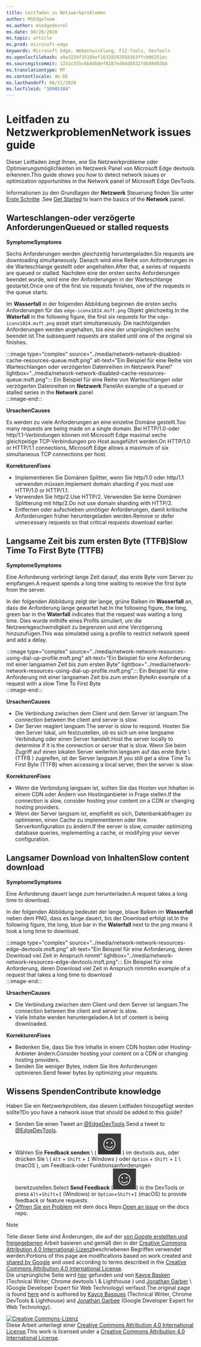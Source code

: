 ```yaml
---
title: Leitfaden zu Netzwerkproblemen
author: MSEdgeTeam
ms.author: msedgedevrel
ms.date: 08/28/2020
ms.topic: article
ms.prod: microsoft-edge
keywords: Microsoft Edge, Webentwicklung, F12-Tools, DevTools
ms.openlocfilehash: a9a3234f3516bef16328102858363ffcb06251ec
ms.sourcegitcommit: 1251c555c6b4db8ef8187ed94d8832fdb89d03b8
ms.translationtype: MT
ms.contentlocale: de-DE
ms.lasthandoff: 08/31/2020
ms.locfileid: "10985384"
---
```

<!-- Copyright Kayce Basques and Jonathan Garbee

   Licensed under the Apache License, Version 2.0 (the "License");
   you may not use this file except in compliance with the License.
   You may obtain a copy of the License at

       https://www.apache.org/licenses/LICENSE-2.0

   Unless required by applicable law or agreed to in writing, software
   distributed under the License is distributed on an "AS IS" BASIS,
   WITHOUT WARRANTIES OR CONDITIONS OF ANY KIND, either express or implied.
   See the License for the specific language governing permissions and
   limitations under the License.  -->





# <span data-ttu-id="afdd5-103">Leitfaden zu Netzwerkproblemen</span><span class="sxs-lookup"><span data-stu-id="afdd5-103">Network issues guide</span></span>   




<span data-ttu-id="afdd5-104">Dieser Leitfaden zeigt Ihnen, wie Sie Netzwerkprobleme oder Optimierungsmöglichkeiten im Netzwerk Panel von Microsoft Edge devtools erkennen.</span><span class="sxs-lookup"><span data-stu-id="afdd5-104">This guide shows you how to detect network issues or optimization opportunities in the Network panel of Microsoft Edge DevTools.</span></span>  

<span data-ttu-id="afdd5-105">Informationen zu den Grundlagen der **Netzwerk** Steuerung finden Sie unter [Erste Schritte][NetworkPerformance] .</span><span class="sxs-lookup"><span data-stu-id="afdd5-105">See [Get Started][NetworkPerformance] to learn the basics of the **Network** panel.</span></span>  

## <span data-ttu-id="afdd5-106">Warteschlangen-oder verzögerte Anforderungen</span><span class="sxs-lookup"><span data-stu-id="afdd5-106">Queued or stalled requests</span></span>   

**<span data-ttu-id="afdd5-107">Symptome</span><span class="sxs-lookup"><span data-stu-id="afdd5-107">Symptoms</span></span>**  

<span data-ttu-id="afdd5-108">Sechs Anforderungen werden gleichzeitig heruntergeladen.</span><span class="sxs-lookup"><span data-stu-id="afdd5-108">Six requests are downloading simultaneously.</span></span>  <span data-ttu-id="afdd5-109">Danach wird eine Reihe von Anforderungen in die Warteschlange gestellt oder angehalten.</span><span class="sxs-lookup"><span data-stu-id="afdd5-109">After that, a series of requests are queued or stalled.</span></span>  <span data-ttu-id="afdd5-110">Nachdem eine der ersten sechs Anforderungen beendet wurde, wird eine der Anforderungen in der Warteschlange gestartet.</span><span class="sxs-lookup"><span data-stu-id="afdd5-110">Once one of the first six requests finishes, one of the requests in the queue starts.</span></span>  

<span data-ttu-id="afdd5-111">Im **Wasserfall** in der folgenden Abbildung beginnen die ersten sechs Anforderungen für das `edge-iconx1024.msft.png` Objekt gleichzeitig.</span><span class="sxs-lookup"><span data-stu-id="afdd5-111">In the **Waterfall** in the following figure, the first six requests for the `edge-iconx1024.msft.png` asset start simultaneously.</span></span>  <span data-ttu-id="afdd5-112">Die nachfolgenden Anforderungen werden angehalten, bis eine der ursprünglichen sechs beendet ist.</span><span class="sxs-lookup"><span data-stu-id="afdd5-112">The subsequent requests are stalled until one of the original six finishes.</span></span>  

:::image type="complex" source="../media/network-network-disabled-cache-resources-queue.msft.png" alt-text="Ein Beispiel für eine Reihe von Warteschlangen oder verzögerten Datenreihen im Netzwerk Panel" lightbox="../media/network-network-disabled-cache-resources-queue.msft.png":::
   <span data-ttu-id="afdd5-114">Ein Beispiel für eine Reihe von Warteschlangen oder verzögerten Datenreihen im **Netzwerk** Panel</span><span class="sxs-lookup"><span data-stu-id="afdd5-114">An example of a queued or stalled series in the **Network** panel</span></span>  
:::image-end:::  

**<span data-ttu-id="afdd5-115">Ursachen</span><span class="sxs-lookup"><span data-stu-id="afdd5-115">Causes</span></span>**  

<span data-ttu-id="afdd5-116">Es werden zu viele Anforderungen an eine einzelne Domäne gestellt.</span><span class="sxs-lookup"><span data-stu-id="afdd5-116">Too many requests are being made on a single domain.</span></span>  <span data-ttu-id="afdd5-117">Bei HTTP/1.0-oder http/1.1-Verbindungen können mit Microsoft Edge maximal sechs gleichzeitige TCP-Verbindungen pro Host ausgeführt werden.</span><span class="sxs-lookup"><span data-stu-id="afdd5-117">On HTTP/1.0 or HTTP/1.1 connections, Microsoft Edge allows a maximum of six simultaneous TCP connections per host.</span></span>  

**<span data-ttu-id="afdd5-118">Korrekturen</span><span class="sxs-lookup"><span data-stu-id="afdd5-118">Fixes</span></span>**  

*   <span data-ttu-id="afdd5-119">Implementieren Sie Domänen Splitter, wenn Sie http/1.0 oder http/1.1 verwenden müssen.</span><span class="sxs-lookup"><span data-stu-id="afdd5-119">Implement domain sharding if you must use HTTP/1.0 or HTTP/1.1.</span></span>  
*   <span data-ttu-id="afdd5-120">Verwenden Sie http/2.</span><span class="sxs-lookup"><span data-stu-id="afdd5-120">Use HTTP/2.</span></span>  <span data-ttu-id="afdd5-121">Verwenden Sie keine Domänen Splitterung mit http/2.</span><span class="sxs-lookup"><span data-stu-id="afdd5-121">Do not use domain sharding with HTTP/2.</span></span>  
*   <span data-ttu-id="afdd5-122">Entfernen oder aufschieben unnötiger Anforderungen, damit kritische Anforderungen früher heruntergeladen werden.</span><span class="sxs-lookup"><span data-stu-id="afdd5-122">Remove or defer unnecessary requests so that critical requests download earlier.</span></span>  
    
## <span data-ttu-id="afdd5-123">Langsame Zeit bis zum ersten Byte (TTFB)</span><span class="sxs-lookup"><span data-stu-id="afdd5-123">Slow Time To First Byte (TTFB)</span></span>   

**<span data-ttu-id="afdd5-124">Symptome</span><span class="sxs-lookup"><span data-stu-id="afdd5-124">Symptoms</span></span>**  

<span data-ttu-id="afdd5-125">Eine Anforderung verbringt lange Zeit darauf, das erste Byte vom Server zu empfangen.</span><span class="sxs-lookup"><span data-stu-id="afdd5-125">A request spends a long time waiting to receive the first byte from the server.</span></span>  

<span data-ttu-id="afdd5-126">In der folgenden Abbildung zeigt der lange, grüne Balken im **Wasserfall** an, dass die Anforderung lange gewartet hat.</span><span class="sxs-lookup"><span data-stu-id="afdd5-126">In the following figure, the long, green bar in the **Waterfall** indicates that the request was waiting a long time.</span></span>  <span data-ttu-id="afdd5-127">Dies wurde mithilfe eines Profils simuliert, um die Netzwerkgeschwindigkeit zu begrenzen und eine Verzögerung hinzuzufügen.</span><span class="sxs-lookup"><span data-stu-id="afdd5-127">This was simulated using a profile to restrict network speed and add a delay.</span></span>  

:::image type="complex" source="../media/network-network-resources-using-dial-up-profile.msft.png" alt-text="Ein Beispiel für eine Anforderung mit einer langsamen Zeit bis zum ersten Byte" lightbox="../media/network-network-resources-using-dial-up-profile.msft.png":::
   <span data-ttu-id="afdd5-129">Ein Beispiel für eine Anforderung mit einer langsamen Zeit bis zum ersten Byte</span><span class="sxs-lookup"><span data-stu-id="afdd5-129">An example of a request with a slow Time To First Byte</span></span>  
:::image-end:::  

**<span data-ttu-id="afdd5-130">Ursachen</span><span class="sxs-lookup"><span data-stu-id="afdd5-130">Causes</span></span>**  

*   <span data-ttu-id="afdd5-131">Die Verbindung zwischen dem Client und dem Server ist langsam.</span><span class="sxs-lookup"><span data-stu-id="afdd5-131">The connection between the client and server is slow.</span></span>  
*   <span data-ttu-id="afdd5-132">Der Server reagiert langsam.</span><span class="sxs-lookup"><span data-stu-id="afdd5-132">The server is slow to respond.</span></span>  <span data-ttu-id="afdd5-133">Hosten Sie den Server lokal, um festzustellen, ob es sich um eine langsame Verbindung oder einen Server handelt.</span><span class="sxs-lookup"><span data-stu-id="afdd5-133">Host the server locally to determine if it is the connection or server that is slow.</span></span>  <span data-ttu-id="afdd5-134">Wenn Sie beim Zugriff auf einen lokalen Server weiterhin langsam auf das erste Byte \ (TTFB \) zugreifen, ist der Server langsam.</span><span class="sxs-lookup"><span data-stu-id="afdd5-134">If you still get a slow Time To First Byte \(TTFB\) when accessing a local server, then the server is slow.</span></span>  
    
**<span data-ttu-id="afdd5-135">Korrekturen</span><span class="sxs-lookup"><span data-stu-id="afdd5-135">Fixes</span></span>**  

*   <span data-ttu-id="afdd5-136">Wenn die Verbindung langsam ist, sollten Sie das Hosten von Inhalten in einem CDN oder Ändern von Hostinganbieter in Frage stellen.</span><span class="sxs-lookup"><span data-stu-id="afdd5-136">If the connection is slow, consider hosting your content on a CDN or changing hosting providers.</span></span>  
*   <span data-ttu-id="afdd5-137">Wenn der Server langsam ist, empfiehlt es sich, Datenbankabfragen zu optimieren, einen Cache zu implementieren oder Ihre Serverkonfiguration zu ändern.</span><span class="sxs-lookup"><span data-stu-id="afdd5-137">If the server is slow, consider optimizing database queries, implementing a cache, or modifying your server configuration.</span></span>  
    
## <span data-ttu-id="afdd5-138">Langsamer Download von Inhalten</span><span class="sxs-lookup"><span data-stu-id="afdd5-138">Slow content download</span></span>   

**<span data-ttu-id="afdd5-139">Symptome</span><span class="sxs-lookup"><span data-stu-id="afdd5-139">Symptoms</span></span>**  

<span data-ttu-id="afdd5-140">Eine Anforderung dauert lange zum herunterladen.</span><span class="sxs-lookup"><span data-stu-id="afdd5-140">A request takes a long time to download.</span></span>  

<span data-ttu-id="afdd5-141">In der folgenden Abbildung bedeutet der lange, blaue Balken im **Wasserfall** neben dem PNG, dass es lange dauert, bis der Download erfolgt ist.</span><span class="sxs-lookup"><span data-stu-id="afdd5-141">In the following figure, the long, blue bar in the **Waterfall** next to the png means it took a long time to download.</span></span>  

:::image type="complex" source="../media/network-network-resources-edge-devtools.msft.png" alt-text="Ein Beispiel für eine Anforderung, deren Download viel Zeit in Anspruch nimmt" lightbox="../media/network-network-resources-edge-devtools.msft.png":::
   <span data-ttu-id="afdd5-143">Ein Beispiel für eine Anforderung, deren Download viel Zeit in Anspruch nimmt</span><span class="sxs-lookup"><span data-stu-id="afdd5-143">An example of a request that takes a long time to download</span></span>  
:::image-end:::  

**<span data-ttu-id="afdd5-144">Ursachen</span><span class="sxs-lookup"><span data-stu-id="afdd5-144">Causes</span></span>**  

*   <span data-ttu-id="afdd5-145">Die Verbindung zwischen dem Client und dem Server ist langsam.</span><span class="sxs-lookup"><span data-stu-id="afdd5-145">The connection between the client and server is slow.</span></span>  
*   <span data-ttu-id="afdd5-146">Viele Inhalte werden heruntergeladen.</span><span class="sxs-lookup"><span data-stu-id="afdd5-146">A lot of content is being downloaded.</span></span>  
    
**<span data-ttu-id="afdd5-147">Korrekturen</span><span class="sxs-lookup"><span data-stu-id="afdd5-147">Fixes</span></span>**  

*   <span data-ttu-id="afdd5-148">Bedenken Sie, dass Sie Ihre Inhalte in einem CDN hosten oder Hosting-Anbieter ändern.</span><span class="sxs-lookup"><span data-stu-id="afdd5-148">Consider hosting your content on a CDN or changing hosting providers.</span></span>  
*   <span data-ttu-id="afdd5-149">Senden Sie weniger Bytes, indem Sie Ihre Anforderungen optimieren.</span><span class="sxs-lookup"><span data-stu-id="afdd5-149">Send fewer bytes by optimizing your requests.</span></span>  
    
## <span data-ttu-id="afdd5-150">Wissens Spenden</span><span class="sxs-lookup"><span data-stu-id="afdd5-150">Contribute knowledge</span></span>  

<span data-ttu-id="afdd5-151">Haben Sie ein Netzwerkproblem, das diesem Leitfaden hinzugefügt werden sollte?</span><span class="sxs-lookup"><span data-stu-id="afdd5-151">Do you have a network issue that should be added to this guide?</span></span>  

*   <span data-ttu-id="afdd5-152">Senden Sie einen Tweet an [@EdgeDevTools][MicrosoftEdgeTweet].</span><span class="sxs-lookup"><span data-stu-id="afdd5-152">Send a tweet to [@EdgeDevTools][MicrosoftEdgeTweet].</span></span>  
*   <span data-ttu-id="afdd5-153">Wählen Sie **Feedback senden** \ ( ![ Feedback senden ][ImageSendFeedbackIcon] \) im devtools aus, oder drücken Sie \ ( `Alt` + `Shift` + `I` Windows \) oder `Option` + `Shift` + `I` \ (macOS \), um Feedback-oder Funktionsanforderungen bereitzustellen.</span><span class="sxs-lookup"><span data-stu-id="afdd5-153">Select **Send Feedback** \(![Send Feedback][ImageSendFeedbackIcon]\) in the DevTools or press `Alt`+`Shift`+`I` \(Windows\) or `Option`+`Shift`+`I` \(macOS\) to provide feedback or feature requests.</span></span>  
*   <span data-ttu-id="afdd5-154">[Öffnen Sie ein Problem][WebFundamentalsIssue] mit dem docs Repo.</span><span class="sxs-lookup"><span data-stu-id="afdd5-154">[Open an issue][WebFundamentalsIssue] on the docs repo.</span></span>  
    
<!--  
  


-->  

<!-- image links -->  

[ImageSendFeedbackIcon]: ../media/smile-icon.msft.png  

<!-- links -->  

[NetworkPerformance]: ./index.md "Überprüfen der Netzwerkaktivität in Microsoft Edge devtools | Microsoft docs"  

[MicrosoftEdgeTweet]: https://twitter.com/intent/tweet?text=@EdgeDevTools%20[Network%20Issues%20Guide%20Suggestion]  

[WebFundamentalsIssue]: https://github.com/MicrosoftDocs/edge-developer/issues/new?title=%5BDevTools%20Network%20Issues%20Guide%20Suggestion%5D "Neues Problem – MicrosoftDocs/Edge – Entwickler"  

> [!NOTE]
> <span data-ttu-id="afdd5-157">Teile dieser Seite sind Änderungen, die auf der [von Google erstellten und freigegebenen][GoogleSitePolicies] Arbeit basieren und gemäß den in der [Creative Commons Attribution 4,0 International-Lizenz][CCA4IL]beschriebenen Begriffen verwendet werden.</span><span class="sxs-lookup"><span data-stu-id="afdd5-157">Portions of this page are modifications based on work created and [shared by Google][GoogleSitePolicies] and used according to terms described in the [Creative Commons Attribution 4.0 International License][CCA4IL].</span></span>  
> <span data-ttu-id="afdd5-158">Die ursprüngliche Seite wird [hier](https://developers.google.com/web/tools/chrome-devtools/network/issues) gefunden und von [Kayce Basken][KayceBasques] (Technical Writer, Chrome devtools \ & Lighthouse \) und [Jonathan Garber][JonathanGarbee] \ (Google Developer Expert für Web Technology) verfasst.</span><span class="sxs-lookup"><span data-stu-id="afdd5-158">The original page is found [here](https://developers.google.com/web/tools/chrome-devtools/network/issues) and is authored by [Kayce Basques][KayceBasques] \(Technical Writer, Chrome DevTools \& Lighthouse\) and [Jonathan Garbee][JonathanGarbee] \(Google Developer Expert for Web Technology\).</span></span>  

[![Creative Commons-Lizenz][CCby4Image]][CCA4IL]  
<span data-ttu-id="afdd5-160">Diese Arbeit unterliegt einer [Creative Commons Attribution 4.0 International License][CCA4IL].</span><span class="sxs-lookup"><span data-stu-id="afdd5-160">This work is licensed under a [Creative Commons Attribution 4.0 International License][CCA4IL].</span></span>  

[CCA4IL]: https://creativecommons.org/licenses/by/4.0  
[CCby4Image]: https://i.creativecommons.org/l/by/4.0/88x31.png  
[GoogleSitePolicies]: https://developers.google.com/terms/site-policies  
[KayceBasques]: https://developers.google.com/web/resources/contributors/kaycebasques  
[JonathanGarbee]: https://developers.google.com/web/resources/contributors/jonathangarbee

